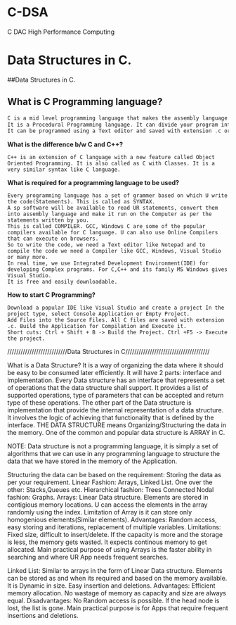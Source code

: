 # C-DSA
C DAC High Performance Computing 

# Data Structures in C.

##Data Structures in C.

## What is C Programming language?

```c
C is a mid level programming language that makes the assembly language work much easier. Developed by Dennis Ritchie in 1972 at BELL LABS. 
It is a Procedural Programming language. It can divide your program into small units called Functions, Multiple sets of data as structures. 
It can be programmed using a Text editor and saved with extension .c or .h. In older times, UNIX, Windows, MYSQL, RDBMS software was built using C language.

```
**What is the difference b/w C and C++?**
```
C++ is an extension of C language with a new feature called Object Oriented Programming. It is also called as C with Classes. It is a very similar syntax like C language.
```

**What is required for a programming language to be used?**
```
Every programming language has a set of grammer based on which U write the code(Statements). This is called as SYNTAX. 
A sp software will be available to read UR statements, convert them into assembly language and make it run on the Computer as per the statements written by you. 
This is called COMPILER. GCC, Windows C are some of the popular compilers available for C language. U can also use Online Compilers that can execute on browsers. 
So to write the code, we need a Text editor like Notepad and to compile the code we need a Compiler like GCC, Windows, Visual Studio or many more.
In real time, we use Integrated Development Environment(IDE) for developing Complex programs. For C,C++ and its family MS Windows gives Visual Studio.
It is free and easily downloadable.
```
**How to start C Programming?**
```
Download a popular IDE like Visual Studio and create a project In the project type, select Console Application or Empty Project.
Add Files into the Source Files. All C files are saved with extension .c. Build the Application for Compilation and Execute it.
Short cuts: Ctrl + Shift + B -> Build the Project. Ctrl +F5 -> Execute the project.
```
///////////////////////////Data Structures in C//////////////////////////////////////

What is a Data Structure?
It is a way of organizing the data where it should be easy to be consumed later efficiently.
It will have 2 parts: interface and implementation. Every Data structure has an interface that represents a set of operations that the data structure shall support.
It provides a list of supported operations, type of parameters that can be accepted and return type of these operations. 
The other part of the Data structure is implementation that provide the internal representation of a data structure.
It involves the logic of achieving that functionality that is defined by the interface. THE DATA STRUCTURE means Organizing/Structuring the data in the memory.
One of the common and popular data structure is ARRAY in C.

NOTE: Data structure is not a programming language, it is simply a set of algorithms that we can use in any programming language to structure 
the data that we have stored in the memory of the Application.

Structuring the data can be based on the requirement: Storing the data as per your requirement.
Linear Fashion: Arrays, Linked List.
One over the other: Stacks,Queues etc.
Hierarchical fashion: Trees
Connected Nodal fashion: Graphs.
Arrays:
Linear Data structure. Elements are stored in contigious memory locations. 
U can access the elements in the array randomly using the index. Limitation of Array is it can store only homogenious elements(Similar elements). 
Advantages: Random access, easy storing and iterations, replacement of multiple variables. 
Limitations: Fixed size, difficult to insert/delete. If the capacity is more and the storage is less, the memory gets wasted. 
It expects continous memory to get allocated. Main practical purpose of using Arrays is the faster ability in searching and where UR App needs frequent searches.

Linked List:
Similar to arrays in the form of Linear Data structure. 
Elements can be stored as and when its required and based on the memory available. 
It is Dynamic in size. Easy insertion and deletions. Advantages: Efficient memory allocation. 
No wastage of memory as capacity and size are always equal. Disadvantages: No Random access is possible.
If the head node is lost, the list is gone. Main practical purpose is for Apps that require frequent insertions and deletions.
